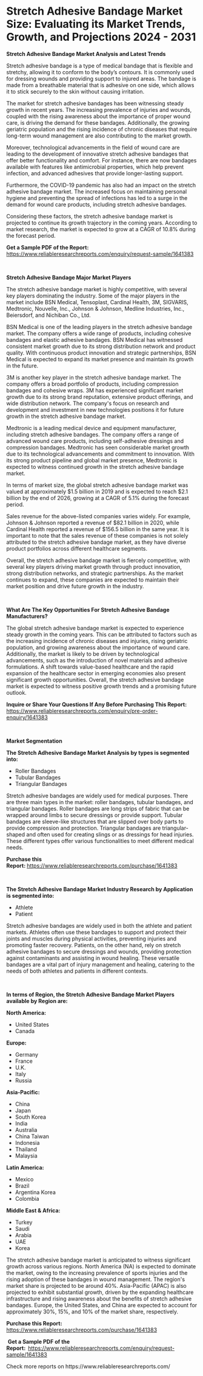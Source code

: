 <p><h1>Stretch Adhesive Bandage Market Size: Evaluating its Market Trends, Growth, and Projections 2024 - 2031</h1></p><p><strong>Stretch Adhesive Bandage Market Analysis and Latest Trends</strong></p>
<p><p>Stretch adhesive bandage is a type of medical bandage that is flexible and stretchy, allowing it to conform to the body’s contours. It is commonly used for dressing wounds and providing support to injured areas. The bandage is made from a breathable material that is adhesive on one side, which allows it to stick securely to the skin without causing irritation.</p><p>The market for stretch adhesive bandages has been witnessing steady growth in recent years. The increasing prevalence of injuries and wounds, coupled with the rising awareness about the importance of proper wound care, is driving the demand for these bandages. Additionally, the growing geriatric population and the rising incidence of chronic diseases that require long-term wound management are also contributing to the market growth.</p><p>Moreover, technological advancements in the field of wound care are leading to the development of innovative stretch adhesive bandages that offer better functionality and comfort. For instance, there are now bandages available with features like antimicrobial properties, which help prevent infection, and advanced adhesives that provide longer-lasting support.</p><p>Furthermore, the COVID-19 pandemic has also had an impact on the stretch adhesive bandage market. The increased focus on maintaining personal hygiene and preventing the spread of infections has led to a surge in the demand for wound care products, including stretch adhesive bandages.</p><p>Considering these factors, the stretch adhesive bandage market is projected to continue its growth trajectory in the coming years. According to market research, the market is expected to grow at a CAGR of 10.8% during the forecast period.</p></p>
<p><strong>Get a Sample PDF of the Report:&nbsp;</strong> <a href="https://www.reliableresearchreports.com/enquiry/request-sample/1641383">https://www.reliableresearchreports.com/enquiry/request-sample/1641383</a></p>
<p>&nbsp;</p>
<p><strong>Stretch Adhesive Bandage Major Market Players</strong></p>
<p><p>The stretch adhesive bandage market is highly competitive, with several key players dominating the industry. Some of the major players in the market include BSN Medical, Tensoplast, Cardinal Health, 3M, SIGVARIS, Medtronic, Nouvelle, Inc., Johnson & Johnson, Medline Industries, Inc., Beiersdorf, and Nichiban Co., Ltd.</p><p>BSN Medical is one of the leading players in the stretch adhesive bandage market. The company offers a wide range of products, including cohesive bandages and elastic adhesive bandages. BSN Medical has witnessed consistent market growth due to its strong distribution network and product quality. With continuous product innovation and strategic partnerships, BSN Medical is expected to expand its market presence and maintain its growth in the future.</p><p>3M is another key player in the stretch adhesive bandage market. The company offers a broad portfolio of products, including compression bandages and cohesive wraps. 3M has experienced significant market growth due to its strong brand reputation, extensive product offerings, and wide distribution network. The company's focus on research and development and investment in new technologies positions it for future growth in the stretch adhesive bandage market.</p><p>Medtronic is a leading medical device and equipment manufacturer, including stretch adhesive bandages. The company offers a range of advanced wound care products, including self-adhesive dressings and compression bandages. Medtronic has seen considerable market growth due to its technological advancements and commitment to innovation. With its strong product pipeline and global market presence, Medtronic is expected to witness continued growth in the stretch adhesive bandage market.</p><p>In terms of market size, the global stretch adhesive bandage market was valued at approximately $1.5 billion in 2019 and is expected to reach $2.1 billion by the end of 2026, growing at a CAGR of 5.1% during the forecast period.</p><p>Sales revenue for the above-listed companies varies widely. For example, Johnson & Johnson reported a revenue of $82.1 billion in 2020, while Cardinal Health reported a revenue of $156.5 billion in the same year. It is important to note that the sales revenue of these companies is not solely attributed to the stretch adhesive bandage market, as they have diverse product portfolios across different healthcare segments.</p><p>Overall, the stretch adhesive bandage market is fiercely competitive, with several key players driving market growth through product innovation, strong distribution networks, and strategic partnerships. As the market continues to expand, these companies are expected to maintain their market position and drive future growth in the industry.</p></p>
<p>&nbsp;</p>
<p><strong>What Are The Key Opportunities For Stretch Adhesive Bandage Manufacturers?</strong></p>
<p><p>The global stretch adhesive bandage market is expected to experience steady growth in the coming years. This can be attributed to factors such as the increasing incidence of chronic diseases and injuries, rising geriatric population, and growing awareness about the importance of wound care. Additionally, the market is likely to be driven by technological advancements, such as the introduction of novel materials and adhesive formulations. A shift towards value-based healthcare and the rapid expansion of the healthcare sector in emerging economies also present significant growth opportunities. Overall, the stretch adhesive bandage market is expected to witness positive growth trends and a promising future outlook.</p></p>
<p><strong>Inquire or Share Your Questions If Any Before Purchasing This Report:</strong> <a href="https://www.reliableresearchreports.com/enquiry/pre-order-enquiry/1641383">https://www.reliableresearchreports.com/enquiry/pre-order-enquiry/1641383</a></p>
<p>&nbsp;</p>
<p><strong>Market Segmentation</strong></p>
<p><strong>The Stretch Adhesive Bandage Market Analysis by types is segmented into:</strong></p>
<p><ul><li>Roller Bandages</li><li>Tubular Bandages</li><li>Triangular Bandages</li></ul></p>
<p><p>Stretch adhesive bandages are widely used for medical purposes. There are three main types in the market: roller bandages, tubular bandages, and triangular bandages. Roller bandages are long strips of fabric that can be wrapped around limbs to secure dressings or provide support. Tubular bandages are sleeve-like structures that are slipped over body parts to provide compression and protection. Triangular bandages are triangular-shaped and often used for creating slings or as dressings for head injuries. These different types offer various functionalities to meet different medical needs.</p></p>
<p><strong>Purchase this Report:&nbsp;</strong><a href="https://www.reliableresearchreports.com/purchase/1641383">https://www.reliableresearchreports.com/purchase/1641383</a></p>
<p>&nbsp;</p>
<p><strong>The Stretch Adhesive Bandage Market Industry Research by Application is segmented into:</strong></p>
<p><ul><li>Athlete</li><li>Patient</li></ul></p>
<p><p>Stretch adhesive bandages are widely used in both the athlete and patient markets. Athletes often use these bandages to support and protect their joints and muscles during physical activities, preventing injuries and promoting faster recovery. Patients, on the other hand, rely on stretch adhesive bandages to secure dressings and wounds, providing protection against contaminants and assisting in wound healing. These versatile bandages are a vital part of injury management and healing, catering to the needs of both athletes and patients in different contexts.</p></p>
<p>&nbsp;</p>
<p><strong>In terms of Region, the Stretch Adhesive Bandage Market Players available by Region are:</strong></p>
<p>
    <p> <strong> North America: </strong>
        <ul>
            <li>United States</li>
            <li>Canada</li>
        </ul>
        </p> 
    <p> <strong> Europe: </strong>
        <ul>
            <li>Germany</li>
            <li>France</li>
            <li>U.K.</li>
            <li>Italy</li>
            <li>Russia</li>
        </ul>
        </p> 
    <p> <strong> Asia-Pacific: </strong>
        <ul>
            <li>China</li>
            <li>Japan</li>
            <li>South Korea</li>
            <li>India</li>
            <li>Australia</li>
            <li>China Taiwan</li>
            <li>Indonesia</li>
            <li>Thailand</li>
            <li>Malaysia</li>
        </ul>
        </p> 
    <p> <strong> Latin America: </strong>
        <ul>
            <li>Mexico</li>
            <li>Brazil</li>
            <li>Argentina Korea</li>
            <li>Colombia</li>
        </ul>
        </p> 
    <p> <strong> Middle East & Africa: </strong>
        <ul>
            <li>Turkey</li>
            <li>Saudi</li>
            <li>Arabia</li>
            <li>UAE</li>
            <li>Korea</li>
        </ul>
    </p>
    </p>
<p><p>The stretch adhesive bandage market is anticipated to witness significant growth across various regions. North America (NA) is expected to dominate the market, owing to the increasing prevalence of sports injuries and the rising adoption of these bandages in wound management. The region's market share is projected to be around 40%. Asia-Pacific (APAC) is also projected to exhibit substantial growth, driven by the expanding healthcare infrastructure and rising awareness about the benefits of stretch adhesive bandages. Europe, the United States, and China are expected to account for approximately 30%, 15%, and 10% of the market share, respectively.</p></p>
<p><strong>Purchase this Report: </strong><a href="https://www.reliableresearchreports.com/purchase/1641383">https://www.reliableresearchreports.com/purchase/1641383</a></p>
<p>&nbsp;<strong>Get a Sample PDF of the Report:&nbsp;&nbsp;</strong><a href="https://www.reliableresearchreports.com/enquiry/request-sample/1641383">https://www.reliableresearchreports.com/enquiry/request-sample/1641383</a></p>
<p><strong></strong></p>
<p>Check more reports on https://www.reliableresearchreports.com/</p>